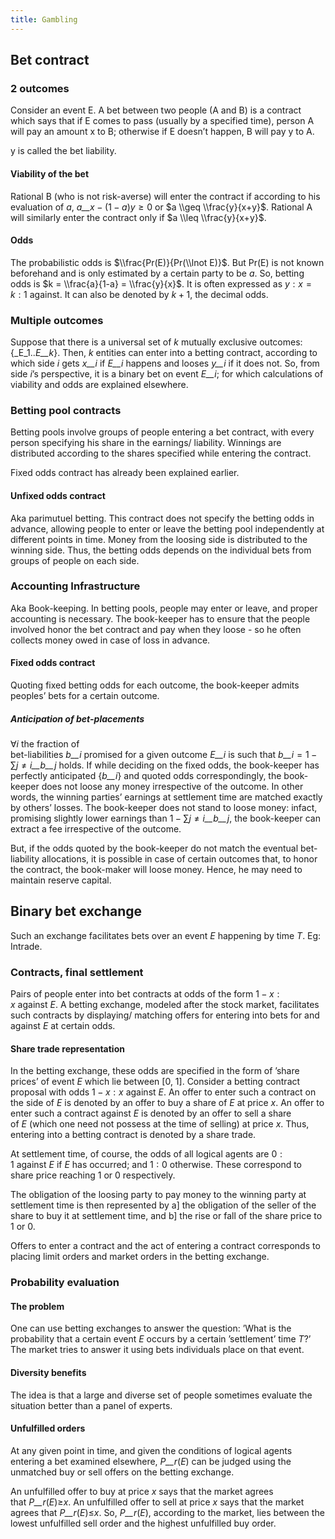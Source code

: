 ```yaml
---
title: Gambling
---
```



## Bet contract

### 2 outcomes

Consider an event E. A bet between two people (A and B) is a contract which says that if E comes to pass (usually by a specified time), person A will pay an amount x to B; otherwise if E doesn’t happen, B will pay y to A.

y is called the bet liability.

#### Viability of the bet

Rational B (who is not risk-averse) will enter the contract if according to his evaluation of _a_, _a__x_ − (1 − _a_)_y_ ≥ 0 or $a \\geq \\frac{y}{x+y}$. Rational A will similarly enter the contract only if $a \\leq \\frac{y}{x+y}$.

#### Odds

The probabilistic odds is $\\frac{Pr(E)}{Pr(\\lnot E)}$. But Pr(E) is not known beforehand and is only estimated by a certain party to be _a_. So, betting odds is $k = \\frac{a}{1-a} = \\frac{y}{x}$. It is often expressed as _y_ : _x_ = _k_ : 1 against. It can also be denoted by _k_ + 1, the decimal odds.

### Multiple outcomes

Suppose that there is a universal set of _k_ mutually exclusive outcomes:  
{_E_1.._E__k_}. Then, _k_ entities can enter into a betting contract, according to which side _i_ gets _x__i_ if _E__i_ happens and looses _y__i_ if it does not. So, from side _i_’s perspective, it is a binary bet on event _E__i_; for which calculations of viability and odds are explained elsewhere.

### Betting pool contracts

Betting pools involve groups of people entering a bet contract, with every person specifying his share in the earnings/ liability. Winnings are distributed according to the shares specified while entering the contract.

Fixed odds contract has already been explained earlier.

#### Unfixed odds contract

Aka parimutuel betting. This contract does not specify the betting odds in advance, allowing people to enter or leave the betting pool independently at different points in time. Money from the loosing side is distributed to the winning side. Thus, the betting odds depends on the individual bets from groups of people on each side.

### Accounting Infrastructure

Aka Book-keeping. In betting pools, people may enter or leave, and proper accounting is necessary. The book-keeper has to ensure that the people involved honor the bet contract and pay when they loose - so he often collects money owed in case of loss in advance.

#### Fixed odds contract

Quoting fixed betting odds for each outcome, the book-keeper admits peoples’ bets for a certain outcome.

##### Anticipation of bet-placements

∀_i_ the fraction of  
bet-liabilities _b__i_ promised for a given outcome _E__i_ is such that _b__i_ = 1 − ∑_j_ ≠ _i__b__j_ holds. If while deciding on the fixed odds, the book-keeper has perfectly anticipated {_b__i_} and quoted odds correspondingly, the book-keeper does not loose any money irrespective of the outcome. In other words, the winning parties’ earnings at settlement time are matched exactly by others’ losses. The book-keeper does not stand to loose money: infact, promising slightly lower earnings than 1 − ∑_j_ ≠ _i__b__j_, the book-keeper can extract a fee irrespective of the outcome.

But, if the odds quoted by the book-keeper do not match the eventual bet-liability allocations, it is possible in case of certain outcomes that, to honor the contract, the book-maker will loose money. Hence, he may need to maintain reserve capital.

## Binary bet exchange

Such an exchange facilitates bets over an event _E_ happening by time _T_. Eg: Intrade.

### Contracts, final settlement

Pairs of people enter into bet contracts at odds of the form 1 − _x_ : _x_ against _E_. A betting exchange, modeled after the stock market, facilitates such contracts by displaying/ matching offers for entering into bets for and against _E_ at certain odds.

#### Share trade representation

In the betting exchange, these odds are specified in the form of ’share prices’ of event _E_ which lie between \[0, 1\]. Consider a betting contract proposal with odds 1 − _x_ : _x_ against _E_. An offer to enter such a contract on the side of _E_ is denoted by an offer to buy a share of _E_ at price _x_. An offer to enter such a contract against _E_ is denoted by an offer to sell a share of _E_ (which one need not possess at the time of selling) at price _x_. Thus, entering into a betting contract is denoted by a share trade.

At settlement time, of course, the odds of all logical agents are 0 : 1 against _E_ if _E_ has occurred; and 1 : 0 otherwise. These correspond to share price reaching 1 or 0 respectively.

The obligation of the loosing party to pay money to the winning party at settlement time is then represented by a\] the obligation of the seller of the share to buy it at settlement time, and b\] the rise or fall of the share price to 1 or 0.

Offers to enter a contract and the act of entering a contract corresponds to placing limit orders and market orders in the betting exchange.

### Probability evaluation

#### The problem

One can use betting exchanges to answer the question: ’What is the probability that a certain event _E_ occurs by a certain ’settlement’ time _T_?’ The market tries to answer it using bets individuals place on that event.

#### Diversity benefits

The idea is that a large and diverse set of people sometimes evaluate the situation better than a panel of experts.

#### Unfulfilled orders

At any given point in time, and given the conditions of logical agents entering a bet examined elsewhere, _P__r_(_E_) can be judged using the unmatched buy or sell offers on the betting exchange.

An unfulfilled offer to buy at price _x_ says that the market agrees that _P__r_(_E_)≥_x_. An unfulfilled offer to sell at price _x_ says that the market agrees that _P__r_(_E_)≤_x_. So, _P__r_(_E_), according to the market, lies between the lowest unfulfilled sell order and the highest unfulfilled buy order.
